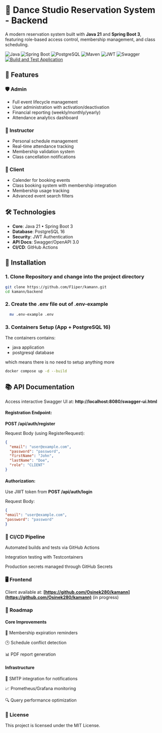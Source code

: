 # 💃 Dance Studio Reservation System - Backend

A modern reservation system built with **Java 21** and **Spring Boot 3**, featuring role-based access control, membership management, and class scheduling.

![Java](https://img.shields.io/badge/Java-21-007396?logo=openjdk)
![Spring Boot](https://img.shields.io/badge/Spring_Boot-3.3.5-6DB33F?logo=springboot)
![PostgreSQL](https://img.shields.io/badge/PostgreSQL-16-4169E1?logo=postgresql)
![Maven](https://img.shields.io/badge/Maven-C71A36?logo=apachemaven)
![JWT](https://img.shields.io/badge/JWT-000000?logo=jsonwebtokens&logoColor=white)
![Swagger](https://img.shields.io/badge/Swagger-85EA2D?logo=swagger&logoColor=black)
[![Build and Test Application](https://github.com/Dance-reservation-system/Kamann/actions/workflows/ci-cd.yml/badge.svg)](https://github.com/Dance-reservation-system/Kamann/actions/workflows/ci-cd.yml)

## 🌟 Features

### 🛡️ Admin
- Full event lifecycle management
- User administration with activation/deactivation
- Financial reporting (weekly/monthly/yearly)
- Attendance analytics dashboard

### 🕺 Instructor
- Personal schedule management
- Real-time attendance tracking
- Membership validation system
- Class cancellation notifications

### 💃 Client
- Calender for booking events
- Class booking system with membership integration
- Membership usage tracking
- Advanced event search filters

## 🛠️ Technologies

- **Core**: Java 21 • Spring Boot 3
- **Database**: PostgreSQL 16
- **Security**: JWT Authentication
- **API Docs**: Swagger/OpenAPI 3.0
- **CI/CD**: GitHub Actions

## 🚀 Installation

### 1. Clone Repository and change into the project directory
  ```bash
  git clone https://github.com/F1iper/kamann.git
  cd kamann/backend
  ```

### 2. Create the .env file out of .env-example
```bash
  mv .env-example .env
```

### 3. Containers Setup (App + PostgreSQL 16)
The containers contains:
- java application
- postgresql database

which means there is no need to setup anything more

```bash
docker compose up -d --build
```

## 📚 API Documentation
  Access interactive Swagger UI at:
  **http://localhost:8080/swagger-ui.html**

####  Registration Endpoint:
  **POST /api/auth/register**
  
  Request Body (using RegisterRequest):
```json
{
  "email": "user@example.com",
  "password": "password",
  "firstName": "John",
  "lastName": "Doe",
  "role": "CLIENT"
}
```
  
####  Authorization: 
  Use JWT token from
  **POST /api/auth/login**
  
  Request Body:
  ```json
  {
  "email": "user@example.com",
  "password": "password"
  }
```


### 🚦 CI/CD Pipeline
  Automated builds and tests via GitHub Actions
  
  Integration testing with Testcontainers
  
  Production secrets managed through GitHub Secrets
  

### 🖥️ Frontend
  Client available at:
**[https://github.com/Osinek280/kamann](https://github.com/Osinek280/kamann)** (in progress)

### 📝 Roadmap

#### Core Improvements

🎫 Membership expiration reminders

🕒 Schedule conflict detection

📊 PDF report generation

#### Infrastructure

📧 SMTP integration for notifications

📈 Prometheus/Grafana monitoring

🔍 Query performance optimization

### 📜 License

This project is licensed under the MIT License.
